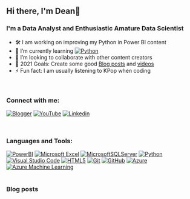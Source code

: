## Hi there, I'm Dean👋
### I'm a Data Analyst and Enthusiastic Amature Data Scientist
- 🛠 I am working on improving my Python in Power BI content
- 🌱 I’m currently learning [![Python](https://img.shields.io/badge/python-3670A0?style=for-the-badge&logo=python&logoColor=ffdd54)](#)
- 👯 I’m looking to collaborate with other content creators
- 🎯 2021 Goals: Create some good [Blog posts][blog] and [videos][youtube]
- ⚡ Fun fact: I am usually listening to KPop when coding
</br>

### Connect with me:
[![Blogger](https://img.shields.io/badge/My%20Blog-FF5722?style=for-the-badge&logo=blogger&logoColor=white)](https://drdataanalysis.blogspot.com)
[![YouTube](https://img.shields.io/badge/drdataanalysis-%23FF0000.svg?style=for-the-badge&logo=YouTube&logoColor=white)](https://www.youtube.com/channel/UChJ77w5j15kyK6zYt1Kko7g)
[![Linkedin](https://img.shields.io/badge/linkedin-%230077B5.svg?style=for-the-badge&logo=linkedin&logoColor=white)](https://www.linkedin.com/in/drdataanalysis)
</br>

</br>

### Languages and Tools:
[![PowerBI](https://img.shields.io/badge/Power%20BI-F2C811?style=for-the-badge&logo=powerbi&logoColor=black)](#)
[![Microsoft Excel](https://img.shields.io/badge/Microsoft_Excel-217346?style=for-the-badge&logo=microsoft-excel&logoColor=white)](#)
[![MicrosoftSQLServer](https://img.shields.io/badge/Microsoft%20SQL%20Sever-CC2927?style=for-the-badge&logo=microsoft%20sql%20server&logoColor=white)](#)
[![Python](https://img.shields.io/badge/python-3670A0?style=for-the-badge&logo=python&logoColor=ffdd54)](#)
[![Visual Studio Code](https://img.shields.io/badge/Visual%20Studio%20Code-0078d7.svg?style=for-the-badge&logo=visual-studio-code&logoColor=white)](#)
[![HTML5](https://img.shields.io/badge/html5-%23E34F26.svg?style=for-the-badge&logo=html5&logoColor=white)](#)
[![Git](https://img.shields.io/badge/git-%23F05033.svg?style=for-the-badge&logo=git&logoColor=white)](#)
[![GitHub](https://img.shields.io/badge/github-%23121011.svg?style=for-the-badge&logo=github&logoColor=white)](#)
[![Azure](https://img.shields.io/badge/azure%20dev%20ops-%230072C6.svg?style=for-the-badge&logo=azure-devops&logoColor=white)](#)
[![Azure Machine Learning](https://img.shields.io/badge/Microsoft_Machine_Learning-258ffa?style=for-the-badge&logo=microsoft&logoColor=white)](#)
</br>
</br>
### Blog posts
<!-- BLOG-POST-LIST:START -->
<!-- BLOG-POST-LIST:END -->

[blog]: https://drdataanalysis.blogspot.com/
[youtube]: https://www.youtube.com/channel/UChJ77w5j15kyK6zYt1Kko7g
[linkedin]: https://www.linkedin.com/in/drdataanalysis
